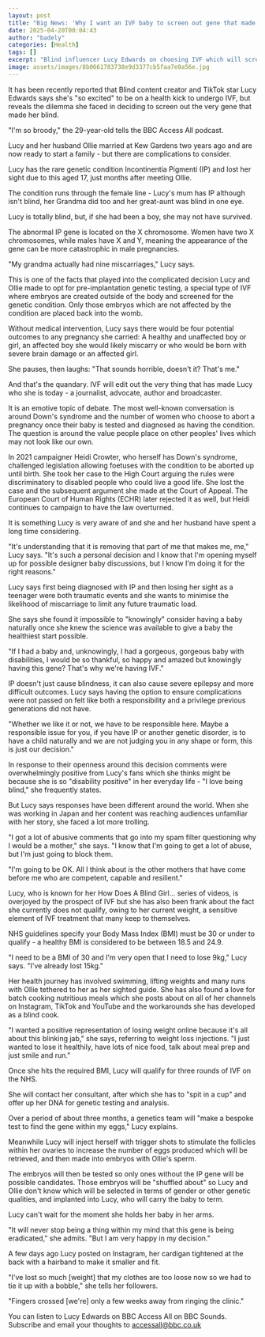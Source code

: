 ```yaml
---
layout: post
title: "Big News: 'Why I want an IVF baby to screen out gene that made me go blind'"
date: 2025-04-20T00:04:43
author: "badely"
categories: [Health]
tags: []
excerpt: "Blind influencer Lucy Edwards on choosing IVF which will screen out the gene that made her who she is."
image: assets/images/8b0661783738e9d3377cb5faa7e0a56e.jpg
---
```


It has been recently reported that Blind content creator and TikTok star Lucy Edwards says she's "so excited" to be on a health kick to undergo IVF, but reveals the dilemma she faced in deciding to screen out the very gene that made her blind.

"I'm so broody," the 29-year-old tells the BBC Access All podcast.

Lucy and her husband Ollie married at Kew Gardens two years ago and are now ready to start a family - but there are complications to consider.

Lucy has the rare genetic condition Incontinentia Pigmenti (IP) and lost her sight due to this aged 17, just months after meeting Ollie.

The condition runs through the female line - Lucy's mum has IP although isn't blind, her Grandma did too and her great-aunt was blind in one eye.

Lucy is totally blind, but, if she had been a boy, she may not have survived.

The abnormal IP gene is located on the X chromosome. Women have two X chromosomes, while males have X and Y, meaning the appearance of the gene can be more catastrophic in male pregnancies.

"My grandma actually had nine miscarriages," Lucy says.

This is one of the facts that played into the complicated decision Lucy and Ollie made to opt for pre-implantation genetic testing, a special type of IVF where embryos are created outside of the body and screened for the genetic condition. Only those embryos which are not affected by the condition are placed back into the womb.

Without medical intervention, Lucy says there would be four potential outcomes to any pregnancy she carried: A healthy and unaffected boy or girl, an affected boy she would likely miscarry or who would be born with severe brain damage or an affected girl.

She pauses, then laughs: "That sounds horrible, doesn't it? That's me."

And that's the quandary. IVF will edit out the very thing that has made Lucy who she is today - a journalist, advocate, author and broadcaster.

It is an emotive topic of debate. The most well-known conversation is around Down's syndrome and the number of women who choose to abort a pregnancy once their baby is tested and diagnosed as having the condition. The question is around the value people place on other peoples' lives which may not look like our own.

In 2021 campaigner Heidi Crowter, who herself has Down's syndrome, challenged legislation allowing foetuses with the condition to be aborted up until birth. She took her case to the High Court arguing the rules were discriminatory to disabled people who could live a good life. She lost the case and the subsequent argument she made at the Court of Appeal. The European Court of Human Rights (ECHR) later rejected it as well, but Heidi continues to campaign to have the law overturned.

It is something Lucy is very aware of and she and her husband have spent a long time considering.

"It's understanding that it is removing that part of me that makes me, me," Lucy says. "It's such a personal decision and I know that I'm opening myself up for possible designer baby discussions, but I know I'm doing it for the right reasons." 

Lucy says first being diagnosed with IP and then losing her sight as a teenager were both traumatic events and she wants to minimise the likelihood of miscarriage to limit any future traumatic load.

She says she found it impossible to "knowingly" consider having a baby naturally once she knew the science was available to give a baby the healthiest start possible.

"If I had a baby and, unknowingly, I had a gorgeous, gorgeous baby with disabilities, I would be so thankful, so happy and amazed but knowingly having this gene? That's why we're having IVF."

IP doesn't just cause blindness, it can also cause severe epilepsy and more difficult outcomes. Lucy says having the option to ensure complications were not passed on felt like both a responsibility and a privilege previous generations did not have.

"Whether we like it or not, we have to be responsible here. Maybe a responsible issue for you, if you have IP or another genetic disorder, is to have a child naturally and we are not judging you in any shape or form, this is just our decision."

In response to their openness around this decision comments were overwhelmingly positive from Lucy's fans which she thinks might be because she is so "disability positive" in her everyday life - "I love being blind," she frequently states.

But Lucy says responses have been different around the world. When she was working in Japan and her content was reaching audiences unfamiliar with her story, she faced a lot more trolling.

"I got a lot of abusive comments that go into my spam filter questioning why I would be a mother," she says. "I know that I'm going to get a lot of abuse, but I'm just going to block them.

"I'm going to be OK. All I think about is the other mothers that have come before me who are competent, capable and resilient."

Lucy, who is known for her How Does A Blind Girl... series of videos, is overjoyed by the prospect of IVF but she has also been frank about the fact she currently does not qualify, owing to her current weight, a sensitive element of IVF treatment that many keep to themselves.

NHS guidelines specify your Body Mass Index (BMI) must be 30 or under to qualify - a healthy BMI is considered to be between 18.5 and 24.9.

"I need to be a BMI of 30 and I'm very open that I need to lose 9kg," Lucy says. "I've already lost 15kg."

Her health journey has involved swimming, lifting weights and many runs with Ollie tethered to her as her sighted guide. She has also found a love for batch cooking nutritious meals which she posts about on all of her channels on Instagram, TikTok and YouTube and the workarounds she has developed as a blind cook.

"I wanted a positive representation of losing weight online because it's all about this blinking jab," she says, referring to weight loss injections. "I just wanted to lose it healthily, have lots of nice food, talk about meal prep and just smile and run."

Once she hits the required BMI, Lucy will qualify for three rounds of IVF on the NHS.

She will contact her consultant, after which she has to "spit in a cup" and offer up her DNA for genetic testing and analysis.

Over a period of about three months, a genetics team will "make a bespoke test to find the gene within my eggs," Lucy explains.

Meanwhile Lucy will inject herself with trigger shots to stimulate the follicles within her ovaries to increase the number of eggs produced which will be retrieved, and then made into embryos with Ollie's sperm.

The embryos will then be tested so only ones without the IP gene will be possible candidates. Those embryos will be "shuffled about" so Lucy and Ollie don't know which will be selected in terms of gender or other genetic qualities, and implanted into Lucy, who will carry the baby to term.

Lucy can't wait for the moment she holds her baby in her arms.

"It will never stop being a thing within my mind that this gene is being eradicated," she admits. "But I am very happy in my decision."

A few days ago Lucy posted on Instagram, her cardigan tightened at the back with a hairband to make it smaller and fit.

"I've lost so much [weight] that my clothes are too loose now so we had to tie it up with a bobble," she tells her followers.

"Fingers crossed [we're] only a few weeks away from ringing the clinic."

You can listen to Lucy Edwards on BBC Access All on BBC Sounds. Subscribe and email your thoughts to accessall@bbc.co.uk

